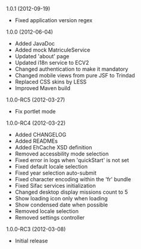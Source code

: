 1.0.1 (2012-09-19)

  * Fixed application version regex


1.0.0 (2012-06-04)

  * Added JavaDoc
  * Added mock MatriculeService
  * Updated 'about' page
  * Updated i18n service to ECV2
  * Changed authentication to make it mandatory 
  * Changed mobile views from pure JSF to Trindad
  * Replaced CSS skins by LESS
  * Improved Maven build


1.0.0-RC5 (2012-03-27)

  * Fix portlet mode


1.0.0-RC4 (2012-03-22)

  * Added CHANGELOG
  * Added READMEs
  * Added EhCache XSD definition
  * Removed accessbility mode selection
  * Fixed error in logs when 'quickStart' is not set 
  * Fixed default locale selection
  * Fixed year selection auto-submit
  * Fixed character encoding within the 'fr' bundle
  * Fixed Sifac services initialization
  * Changed desktop display missions count to 5
  * Show loading icon only when loading
  * Show condensed date when possible
  * Removed locale selection
  * Removed settings controller


1.0.0-RC3 (2012-03-08)

  * Initial release
